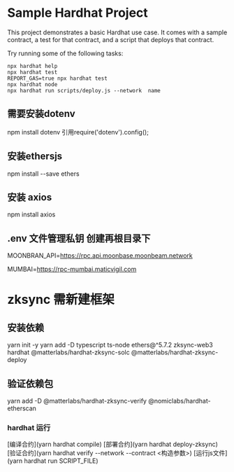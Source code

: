 # Sample Hardhat Project

This project demonstrates a basic Hardhat use case. It comes with a sample contract, a test for that contract, and a script that deploys that contract.

Try running some of the following tasks:

```shell
npx hardhat help
npx hardhat test
REPORT_GAS=true npx hardhat test
npx hardhat node
npx hardhat run scripts/deploy.js --network  name
```

## 需要安装dotenv  
npm install dotenv 
引用require('dotenv').config();

## 安装ethersjs
npm install --save ethers


## 安装 axios

npm install axios


## .env 文件管理私钥 创建再根目录下

MOONBRAN_API=https://rpc.api.moonbase.moonbeam.network

MUMBAI=https://rpc-mumbai.maticvigil.com



# zksync 需新建框架  
## 安装依赖
yarn init -y
yarn add -D typescript ts-node ethers@^5.7.2 zksync-web3 hardhat @matterlabs/hardhat-zksync-solc @matterlabs/hardhat-zksync-deploy

## 验证依赖包
yarn add -D @matterlabs/hardhat-zksync-verify @nomiclabs/hardhat-etherscan

### hardhat 运行
[编译合约](yarn hardhat compile) 
[部署合约](yarn hardhat deploy-zksync)
[验证合约](yarn hardhat verify --network <network> <contract address> --contract <构造参数>)
[运行js文件](yarn hardhat run SCRIPT_FILE)
